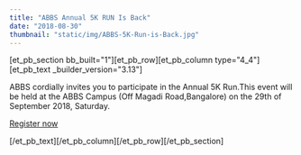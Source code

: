 ```yaml
---
title: "ABBS Annual 5K RUN Is Back"
date: "2018-08-30"
thumbnail: "static/img/ABBS-5K-Run-is-Back.jpg"
---
```


\[et\_pb\_section bb\_built="1"\]\[et\_pb\_row\]\[et\_pb\_column type="4\_4"\]\[et\_pb\_text \_builder\_version="3.13"\]

ABBS cordially invites you to participate in the Annual 5K Run.This event will be held at the ABBS Campus (Off Magadi Road,Bangalore) on the 29th of September 2018, Saturday.

[Register now](http://m.p-y.tm/abbsgrp_nrsms) 

\[/et\_pb\_text\]\[/et\_pb\_column\]\[/et\_pb\_row\]\[/et\_pb\_section\]

